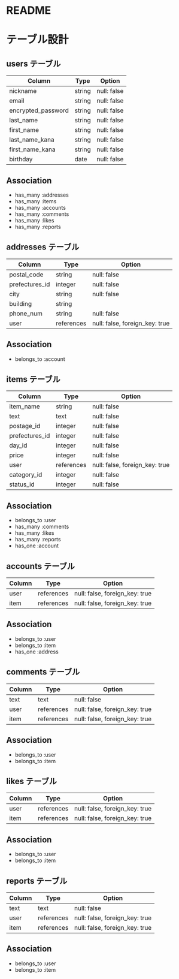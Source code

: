 # README
# テーブル設計

<!-- ユーザー管理 -->
## users テーブル
| Column             | Type   | Option      |
| -------------------| -------| ----------- |
| nickname           | string | null: false |
| email              | string | null: false |
| encrypted_password | string | null: false |
| last_name          | string | null: false |
| first_name         | string | null: false |
| last_name_kana     | string | null: false |
| first_name_kana    | string | null: false |
| birthday           | date   | null: false |

## Association
- has_many :addresses
- has_many :items
- has_many :accounts
- has_many :comments
- has_many :likes
- has_many :reports


<!-- 住所 -->
## addresses テーブル
| Column         | Type       | Option                         |
| -------------- | ---------- | ------------------------------ |
| postal_code    | string     | null: false                    |
| prefectures_id | integer    | null: false                    |
| city           | string     | null: false                    |
| building       | string     |                                |
| phone_num      | string     | null: false                    |
| user           | references | null: false, foreign_key: true |

## Association
- belongs_to :account

<!-- 出品管理 -->
## items テーブル
| Column         | Type       | Option                         |
| -------------- | ---------- | ------------------------------ |
| item_name      | string     | null: false                    |
| text           | text       | null: false                    |
| postage_id     | integer    | null: false                    |
| prefectures_id | integer    | null: false                    |
| day_id         | integer    | null: false                    |
| price          | integer    | null: false                    |
| user           | references | null: false, foreign_key: true |
| category_id    | integer    | null: false                    |
| status_id      | integer    | null: false                    |

## Association
- belongs_to :user
- has_many :comments
- has_many :likes
- has_many :reports
- has_one :account


<!-- 購入管理 -->
## accounts テーブル
| Column  | Type       | Option                         |
| ------- | ---------- | ------------------------------ |
| user    | references | null: false, foreign_key: true |
| item    | references | null: false, foreign_key: true |

## Association
- belongs_to :user
- belongs_to :item
- has_one :address


<!-- コメント -->
## comments テーブル
| Column | Type       | Option                         |
| ------ | ---------- | ------------------------------ |
| text   | text       | null: false                    |
| user   | references | null: false, foreign_key: true |
| item   | references | null: false, foreign_key: true |

## Association
- belongs_to :user
- belongs_to :item


<!-- いいね -->
## likes テーブル
| Column | Type       | Option                         |
| ------ | ---------- | ------------------------------ |
| user   | references | null: false, foreign_key: true |
| item   | references | null: false, foreign_key: true |

## Association
- belongs_to :user
- belongs_to :item


<!-- 通報 -->
## reports テーブル
| Column | Type       | Option                         |
| ------ | ---------- | ------------------------------ |
| text   | text       | null: false                    |
| user   | references | null: false, foreign_key: true |
| item   | references | null: false, foreign_key: true |

## Association
- belongs_to :user
- belongs_to :item

